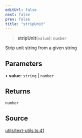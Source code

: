 ```yaml
---
editUrl: false
next: false
prev: false
title: "stripUnit"
---
```


> **stripUnit**(`value`): `number`

Strip unit string from a given string

## Parameters

• **value**: `string` \| `number`

## Returns

`number`

## Source

[utils/text-utils.ts:41](https://github.com/dgmjs/dgmjs/blob/6298c851d69b83f472385d1ebb3c937ddb56985d/packages/core/src/utils/text-utils.ts#L41)

